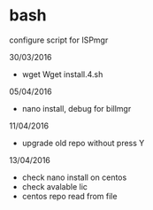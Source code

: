 # bash
configure script for ISPmgr

30/03/2016
- wget Wget install.4.sh

05/04/2016
- nano install, debug for billmgr

11/04/2016
- upgrade old repo without press Y

13/04/2016
- check nano install on centos
- check avalable lic
- centos repo read from file
